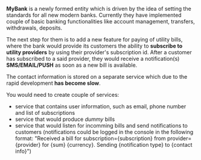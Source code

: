 **MyBank** is a newly formed entity which is driven by the idea of setting the standards for all new modern banks. Currently they have implemented couple of basic banking functionalities like account management, transfers, withdrawals, deposits.

 The next step for them is to add a new feature for paying of utility bills, where the bank would provide its customers the ability to **subscribe to utility providers** by using their provider's subscription id. After a customer has subscribed to a said provider, they would receive a notification(s) **SMS/EMAIL/PUSH** as soon as a new bill is available.

 The contact information is stored on a separate service which due to the rapid development **has become slow**. 

 You would need to create couple of services:

- service that contains user information, such as email, phone number and list of subscriptions
- service that would produce *dummy* bills
- service that would listen for incomming bills and send notifications to customers (notifications could be logged in the console in the following format: "Received a bill for subscription={subscription} from provider={provider} for {sum} {currency}. Sending {notification type} to {contact info}")
